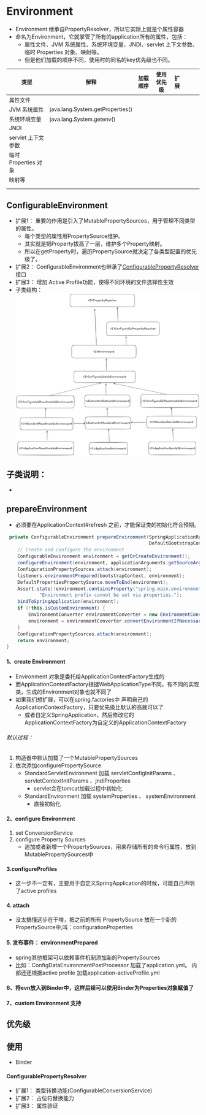 # Environment
* Environment 继承自PropertyResolver，所以它实际上就是个属性容器
* 命名为Environment，它就掌管了所有的application所有的属性，包括：
  * 属性文件、JVM 系统属性、系统环境变量、JNDI、servlet 上下文参数、临时 Properties 对象、映射等。
  * 但是他们加载的顺序不同，使用时的同名的key优先级也不同。


| 类型               | 解释                               | 加载顺序 | 使用优先级 | 扩展 |   |   |   |
|------------------|----------------------------------|------|-------|----|---|---|---|
| 属性文件             |  |      |       |    |   |   |   |
| JVM 系统属性         |  java.lang.System.getProperties()       |      |       |    |   |   |   |
| 系统环境变量           |  java.lang.System.getenv()                                |      |       |    |   |   |   |
| JNDI             |                                  |      |       |    |   |   |   |
| servlet 上下文参数    |                                  |      |       |    |   |   |   |
| 临时 Properties 对象 |                                  |      |       |    |   |   |   |
| 映射等              |                                  |      |       |    |   |   |   |
|                  |                                  |      |       |    |   |   |   |
|                  |                                  |      |       |    |   |   |   |


## ConfigurableEnvironment
* 扩展1： 重要的作用是引入了MutablePropertySources，用于管理不同类型的属性。
  * 每个类型的属性用PropertySource维护。 
  * 其实就是把Property拔高了一层，维护多个Property映射。
  * 所以在getProperty时，遍历PropertySource就决定了各类型配置的优先级了。
* 扩展2： ConfigurableEnvironment也继承了[ConfigurablePropertyResolver](#configurablepropertyresolver)接口
* 扩展3： 增加 Active Profile功能，使得不同环境的文件选择性生效
* 子类结构： ![img_1.png](../../img/Environment-hierarchy.png)

## 子类说明：
* 

## prepareEnvironment
* 必须要在ApplicationContext#refresh 之前，才能保证类的初始化符合预期。 

~~~java
 private ConfigurableEnvironment prepareEnvironment(SpringApplicationRunListeners listeners,
                                                    DefaultBootstrapContext bootstrapContext, ApplicationArguments applicationArguments) {
    // Create and configure the environment
    ConfigurableEnvironment environment = getOrCreateEnvironment();
    configureEnvironment(environment, applicationArguments.getSourceArgs());
    ConfigurationPropertySources.attach(environment);
    listeners.environmentPrepared(bootstrapContext, environment);
    DefaultPropertiesPropertySource.moveToEnd(environment);
    Assert.state(!environment.containsProperty("spring.main.environment-prefix"),
            "Environment prefix cannot be set via properties.");
    bindToSpringApplication(environment);
    if (!this.isCustomEnvironment) {
        EnvironmentConverter environmentConverter = new EnvironmentConverter(getClassLoader());
        environment = environmentConverter.convertEnvironmentIfNecessary(environment, deduceEnvironmentClass());
    }
    ConfigurationPropertySources.attach(environment);
    return environment;
}
~~~
#### 1、create Environment
* Environment 对象是委托给ApplicationContextFactory生成的
* 而ApplicationContextFactory根据WebApplicationType不同，有不同的实现类，生成的Environment对象也就不同了
* 如果我们想扩展，可以在spring.factories中 声明自己的ApplicationContextFactory，只要优先级比默认的高就可以了
  * 或者自定义SpringApplication，然后修改它的ApplicationContextFactory为自定义的ApplicationContextFactory
###### 默认过程：
1. 构造器中默认加载了一个MutablePropertySources
2. 依次添加configurePropertySource
    * StandardServletEnvironment 加载 servletConfigInitParams 、 servletContextInitParams 、jndiProperties
        * servlet会在tomcat加载过程中初始化
    * StandardEnvironment 加载 systemProperties 、 systemEnvironment
        * 直接初始化
#### 2、configure Environment
1. set ConversionService
2. configure Property Sources
    * 追加或者新增一个PropertySources，用来存储所有的命令行属性，放到MutablePropertySources中
#### 3.configureProfiles
* 这一步不一定有，主要用于自定义SpringApplication的时候，可能自己声明了active profiles
#### 4. attach
* 没太搞懂这步在干啥，把之前的所有 PropertySource 放在一个新的PropertySource中,叫：configurationProperties
#### 5. 发布事件： environmentPrepared
* spring其他框架可以依赖事件机制添加新的PropertySources
* 比如：ConfigDataEnvironmentPostProcessor 加载了application.yml。 内部还还根据active profile 加载application-activeProfile.yml
#### 6、将evn放入到Binder中，这样后续可以使用Binder为Properties对象赋值了

#### 7、custom Environment 支持 

## 优先级

## 使用
* Binder



#### ConfigurablePropertyResolver
* 扩展1： 类型转换功能(ConfigurableConversionService)
* 扩展2： 占位符替换能力
* 扩展3： 属性验证